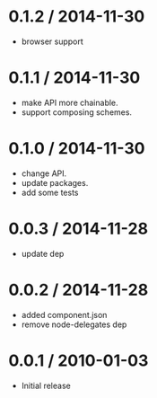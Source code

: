 
0.1.2 / 2014-11-30
==================

  * browser support

0.1.1 / 2014-11-30
==================

  * make API more chainable.
  * support composing schemes.

0.1.0 / 2014-11-30
==================

  * change API.
  * update packages.
  * add some tests

0.0.3 / 2014-11-28
==================

  * update dep

0.0.2 / 2014-11-28
==================

  * added component.json
  * remove node-delegates dep

0.0.1 / 2010-01-03
==================

  * Initial release

